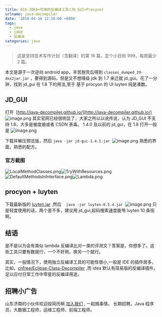 ```yaml
---
title: 016-JDK8+可用的反编译工具(JD_GUI+Procyon)
urlname: java-decompiler
date: '2019-04-18 12:10:00 +0800'
tags:
  - java
  - jdk8
  - 反编译
categories: java
---
```


> 这是坚持技术写作计划（含翻译）的第 16 篇，定个小目标 999，每周最少 2 篇。

本文是源于一次逆向 android app，辛苦脱壳后得到 `classes_dumped_29-dex2jar.jar` ，要得到源码，但是又不想降级 jdk 到 1.7 来迁就 jd_gui。花了一分钟，找到 jd_gui 在 1.8 下的用法,至于 基于 procyon 的 UI luyten 纯是凑数。

<!-- more -->

## JD_GUI

打开  [http://java-decompiler.github.io/](http://java-decompiler.github.io/)
![image.png](https://cdn.nlark.com/yuque/0/2019/png/226273/1555556972336-dbd69397-f0ee-454a-b39c-779eca71dd63.png#align=left&display=inline&height=678&name=image.png&originHeight=678&originWidth=1219&size=90920&status=done&width=1219)
其实官网已经很明显了，大家之所以以讹传讹，认为 JD_GUI 不支持 1.8，大多是被度娘或者 CSDN 荼毒。
1.4.0 及以前的 jd_gui，在 1.8 打开一般是
![image.png](https://cdn.nlark.com/yuque/0/2019/png/226273/1555557122787-0a3fac4f-3f1f-4da0-a48c-d7547ab217fa.png#align=left&display=inline&height=151&name=image.png&originHeight=151&originWidth=357&size=5587&status=done&width=357)

下载并解压预览版，然后 `java -jar jd-gui-1.4.1.jar` 
![image.png](https://cdn.nlark.com/yuque/0/2019/png/226273/1555557322830-cb8915d1-e7bd-4e98-921c-ede3571d0a02.png#align=left&display=inline&height=505&name=image.png&originHeight=505&originWidth=1094&size=76642&status=done&width=1094)
熟悉的界面，熟悉的配方。

### 官方截图

![LocalMethodClasses.png](https://cdn.nlark.com/yuque/0/2019/png/226273/1555557366601-a7591bd1-09c5-4287-833c-fc0324d02ee4.png#align=left&display=inline&height=425&name=LocalMethodClasses.png&originHeight=665&originWidth=1168&size=88222&status=done&width=746)![TryWithResources.png](https://cdn.nlark.com/yuque/0/2019/png/226273/1555557367229-70fe5c9d-b2be-421a-83df-0d90e890899c.png#align=left&display=inline&height=426&name=TryWithResources.png&originHeight=665&originWidth=1165&size=96487&status=done&width=746)![DefaultMethodsInInterface.png](https://cdn.nlark.com/yuque/0/2019/png/226273/1555557367292-f0ef5b46-5a2f-4576-9182-203baae7a0ff.png#align=left&display=inline&height=426&name=DefaultMethodsInInterface.png&originHeight=665&originWidth=1165&size=88222&status=done&width=746)![Lambda.png](https://cdn.nlark.com/yuque/0/2019/png/226273/1555557367324-1e872a6b-a4e2-4ce7-a852-305362ae113f.png#align=left&display=inline&height=426&name=Lambda.png&originHeight=665&originWidth=1165&size=82190&status=done&width=746)

## procyon + luyten

下载最新版的 [luyten.jar](https://github.com/deathmarine/Luyten/releases) ,然后    `java -jar luyten-0.5.4.jar` 
![image.png](https://cdn.nlark.com/yuque/0/2019/png/226273/1555557560115-d10ea3a0-3d78-46e7-a6ab-13047ae1f347.png#align=left&display=inline&height=516&name=image.png&originHeight=516&originWidth=942&size=68141&status=done&width=942)
只是轻度使用的话，两个差不多，建议用 jd_gui,起码搜索速度能甩 luyten 10 条街啊。

## 结语

是不是以为会有类似 lambda 反编译比对一类的评测文？答案是，你想多了。这些工具只要有数就行，一个不好用，换另一个就行。

其实，一般情况下，使用独立反编译工具的可能性很小,一般是 IDE 的插件居多，比如，[cnfree/Eclipse-Class-Decompiler](https://github.com/cnfree/Eclipse-Class-Decompiler) ,而 idea 默认有简易版的反编译插件。足以应付日常工作中零星的反编译用途。

## 招聘小广告

山东济南的小伙伴欢迎投简历啊 [加入我们](https://www.shunnengnet.com/index.php/Home/Contact/join.html) , 一起搞事情。
长期招聘，Java 程序员，大数据工程师，运维工程师，前端工程师。

